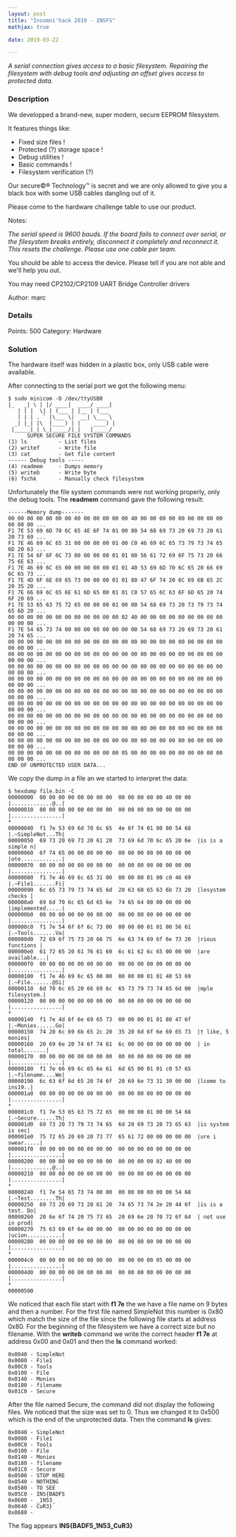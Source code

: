 ```yaml
---
layout: post
title: "Insomni'hack 2019 - INSFS"
mathjax: true

date: 2019-03-22

---
```


*A serial connection gives access to a basic filesystem. Repairing the filesystem with debug tools and adjusting an offset gives access to protected data.*

<!--more-->

### Description

We developped a brand-new, super modern, secure EEPROM filesystem.

It features things like:

* Fixed size files !
* Protected (?) storage space !
* Debug utilities !
* Basic commands !
* Filesystem verification (?)

Our secure©® Technology™ is secret and we are only allowed to give you a black box with some USB cables dangling out of it.

Please come to the hardware challenge table to use our product.

Notes:

*The serial speed is 9600 bauds.
If the board fails to connect over serial, or the filesystem breaks entirely, disconnect it completely and reconnect it. This resets the challenge.
Please use one cable per team.*

You should be able to access the device. Please tell if you are not able and we'll help you out.

You may need CP2102/CP2109 UART Bridge Controller drivers

Author: marc

### Details

Points:     500
Category:   Hardware

### Solution

The hardware itself was hidden in a plastic box, only USB cable were available.

After connecting to the serial port we got the following menu:


```
$ sudo minicom -D /dev/ttyUSB0
|_   _| \ | |/ ____|  ____/ ____| 
   | | |  \| | (___ | |__ | (___   
   | | | . ` |\___ \|  __| \___ \ 
  _| |_| |\  |____) | |    ____) |
 |_____|_| \_|_____/|_|   |_____/ 
      SUPER SECURE FILE SYSTEM COMMANDS 
(1) ls          - List files
(2) writef      - Write file 
(3) cat         - Get file content
------ Debug tools -----
(4) readmem     - Dumps memory 
(5) writeb      - Write byte 
(6) fschk       - Manually check filesystem

```

Unfortunately the file system commands were not working properly, only the debug tools. The **readmem** command gave the following result:

```
------Memory dump-------
00 00 00 00 00 00 00 00 00 00 00 00 00 40 00 00 00 00 00 00 00 00 00 00 00 00 ...
F1 7E 53 69 6D 70 6C 65 4E 6F 74 01 00 80 54 68 69 73 20 69 73 20 61 20 73 69 ...
F1 7E 46 69 6C 65 31 00 00 00 00 01 00 C0 46 69 6C 65 73 79 73 74 65 6D 20 63 ...  
F1 7E 54 6F 6F 6C 73 00 00 00 00 01 01 00 56 61 72 69 6F 75 73 20 66 75 6E 63 ...  
F1 7E 46 69 6C 65 00 00 00 00 00 01 01 40 53 69 6D 70 6C 65 20 66 69 6C 65 73 ...  
F1 7E 4D 6F 6E 69 65 73 00 00 00 01 01 80 47 6F 74 20 6C 69 6B 65 2C 20 35 20 ...  
F1 7E 66 69 6C 65 6E 61 6D 65 00 01 01 C0 57 65 6C 63 6F 6D 65 20 74 6F 20 69 ...  
F1 7E 53 65 63 75 72 65 00 00 00 01 00 00 54 68 69 73 20 73 79 73 74 65 6D 20 ...  
00 00 00 00 00 00 00 00 00 00 00 00 02 40 00 00 00 00 00 00 00 00 00 00 00 00 ...  
F1 7E 54 65 73 74 00 00 00 00 00 00 00 00 54 68 69 73 20 69 73 20 61 20 74 65 ...  
00 00 00 00 00 00 00 00 00 00 00 00 00 00 00 00 00 00 00 00 00 00 00 00 00 00 ... 
00 00 00 00 00 00 00 00 00 00 00 00 00 00 00 00 00 00 00 00 00 00 00 00 00 00 ...
00 00 00 00 00 00 00 00 00 00 00 00 00 00 00 00 00 00 00 00 00 00 00 00 00 00 ...
00 00 00 00 00 00 00 00 00 00 00 00 00 00 00 00 00 00 00 00 00 00 00 00 00 00 ...
00 00 00 00 00 00 00 00 00 00 00 00 00 00 00 00 00 00 00 00 00 00 00 00 00 00 ...
00 00 00 00 00 00 00 00 00 00 00 00 00 00 00 00 00 00 00 00 00 00 00 00 00 00 ...
00 00 00 00 00 00 00 00 00 00 00 00 00 00 00 00 00 00 00 00 00 00 00 00 00 00 ...
00 00 00 00 00 00 00 00 00 00 00 00 00 00 00 00 00 00 00 00 00 00 00 00 00 00 ...
00 00 00 00 00 00 00 00 00 00 00 00 00 00 00 00 00 00 00 00 00 00 00 00 00 00 ...
00 00 00 00 00 00 00 00 00 00 00 00 05 00 00 00 00 00 00 00 00 00 00 00 00 00 ...
END OF UNPROTECTED USER DATA...

```

We copy the dump in a file an we started to interpret the data:

```
$ hexdump file.bin -C
00000000  00 00 00 00 00 00 00 00  00 00 00 00 00 40 00 00  |.............@..|
00000010  00 00 00 00 00 00 00 00  00 00 00 00 00 00 00 00  |................|
*
00000040  f1 7e 53 69 6d 70 6c 65  4e 6f 74 01 00 80 54 68  |.~SimpleNot...Th|
00000050  69 73 20 69 73 20 61 20  73 69 6d 70 6c 65 20 6e  |is is a simple n|
00000060  6f 74 65 00 00 00 00 00  00 00 00 00 00 00 00 00  |ote.............|
00000070  00 00 00 00 00 00 00 00  00 00 00 00 00 00 00 00  |................|
00000080  f1 7e 46 69 6c 65 31 00  00 00 00 01 00 c0 46 69  |.~File1.......Fi|
00000090  6c 65 73 79 73 74 65 6d  20 63 68 65 63 6b 73 20  |lesystem checks |
000000a0  69 6d 70 6c 65 6d 65 6e  74 65 64 00 00 00 00 00  |implemented.....|
000000b0  00 00 00 00 00 00 00 00  00 00 00 00 00 00 00 00  |................|
000000c0  f1 7e 54 6f 6f 6c 73 00  00 00 00 01 01 00 56 61  |.~Tools.......Va|
000000d0  72 69 6f 75 73 20 66 75  6e 63 74 69 6f 6e 73 20  |rious functions |
000000e0  61 72 65 20 61 76 61 69  6c 61 62 6c 65 00 00 00  |are available...|
000000f0  00 00 00 00 00 00 00 00  00 00 00 00 00 00 00 00  |................|
00000100  f1 7e 46 69 6c 65 00 00  00 00 00 01 01 40 53 69  |.~File.......@Si|
00000110  6d 70 6c 65 20 66 69 6c  65 73 79 73 74 65 6d 00  |mple filesystem.|
00000120  00 00 00 00 00 00 00 00  00 00 00 00 00 00 00 00  |................|
*
00000140  f1 7e 4d 6f 6e 69 65 73  00 00 00 01 01 80 47 6f  |.~Monies......Go|
00000150  74 20 6c 69 6b 65 2c 20  35 20 6d 6f 6e 69 65 73  |t like, 5 monies|
00000160  20 69 6e 20 74 6f 74 61  6c 00 00 00 00 00 00 00  | in total.......|
00000170  00 00 00 00 00 00 00 00  00 00 00 00 00 00 00 00  |................|
00000180  f1 7e 66 69 6c 65 6e 61  6d 65 00 01 01 c0 57 65  |.~filename....We|
00000190  6c 63 6f 6d 65 20 74 6f  20 69 6e 73 31 39 00 00  |lcome to ins19..|
000001a0  00 00 00 00 00 00 00 00  00 00 00 00 00 00 00 00  |................|
*
000001c0  f1 7e 53 65 63 75 72 65  00 00 00 01 00 00 54 68  |.~Secure......Th|
000001d0  69 73 20 73 79 73 74 65  6d 20 69 73 20 73 65 63  |is system is sec|
000001e0  75 72 65 20 69 20 73 77  65 61 72 00 00 00 00 00  |ure i swear.....|
000001f0  00 00 00 00 00 00 00 00  00 00 00 00 00 00 00 00  |................|
00000200  00 00 00 00 00 00 00 00  00 00 00 00 02 40 00 00  |.............@..|
00000210  00 00 00 00 00 00 00 00  00 00 00 00 00 00 00 00  |................|
*
00000240  f1 7e 54 65 73 74 00 00  00 00 00 00 00 00 54 68  |.~Test........Th|
00000250  69 73 20 69 73 20 61 20  74 65 73 74 2e 20 44 6f  |is is a test. Do|
00000260  20 6e 6f 74 20 75 73 65  20 69 6e 20 70 72 6f 64  | not use in prod|
00000270  75 63 69 6f 6e 00 00 00  00 00 00 00 00 00 00 00  |ucion...........|
00000280  00 00 00 00 00 00 00 00  00 00 00 00 00 00 00 00  |................|
*
000004c0  00 00 00 00 00 00 00 00  00 00 00 00 05 00 00 00  |................|
000004d0  00 00 00 00 00 00 00 00  00 00 00 00 00 00 00 00  |................|
*
00000500
```

We noticed that each file start with **f1 7e** the we have a file name on 9 bytes and then a number. For the first file named SimpleNot this number is 0x80 which match the size of the file since the following file starts at address 0x80. For the beginning of the filesystem we have a correct size but no filename. With the **writeb** command we write the correct header **f1 7e** at address 0x00 and 0x01 and then the **ls** command worked:

```
0x0040 - SimpleNot
0x0080 - File1
0x00C0 - Tools
0x0100 - File
0x0140 - Monies
0x0180 - filename
0x01C0 - Secure
```

After the file named Secure, the command did not display the following files. We noticed that the size was set to 0. Thus we changed it to 0x500 which is the end of the unprotected data. Then the command **ls** gives:

```
0x0040 - SimpleNot
0x0080 - File1
0x00C0 - Tools
0x0100 - File
0x0140 - Monies
0x0180 - filename
0x01C0 - Secure
0x0500 - STOP HERE
0x0540 - NOTHING
0x0580 - TO SEE
0x05C0 - INS{BADF5
0x0600 - _1N53_
0x0640 - CuR3}
0x0680 - 
```

The flag appears **INS{BADF5_1N53_CuR3}**
